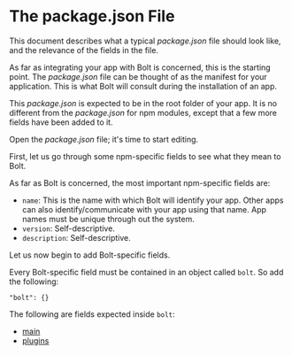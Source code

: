 # The package.json File

This document describes what a typical _package.json_ file should look like, and the relevance of the fields in the file.

As far as integrating your app with Bolt is concerned, this is the starting point. The _package.json_ file can be thought of as the manifest for your application. This is what Bolt will consult during the installation of an app.

This _package.json_ is expected to be in the root folder of your app. It is no different from the _package.json_ for npm modules, except that a few more fields have been added to it.

Open the _package.json_ file; it's time to start editing.

First, let us go through some npm-specific fields to see what they mean to Bolt.

As far as Bolt is concerned, the most important npm-specific fields are:

* `name`: This is the name with which Bolt will identify your app. Other apps can also identify\/communicate with your app using that name. App names must be unique through out the system.
* `version`: Self-descriptive.
* `description`: Self-descriptive.

Let us now begin to add Bolt-specific fields.

Every Bolt-specific field must be contained in an object called `bolt`. So add the following:

`"bolt": {}`

The following are fields expected inside `bolt`:

* [main](/main.md)
* [plugins](/plugins.md)


